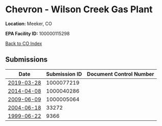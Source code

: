 # Chevron - Wilson Creek Gas Plant

**Location:** Meeker, CO

**EPA Facility ID:** 100000115298

[Back to CO Index](../../index.md)

## Submissions

| Date | Submission ID | Document Control Number |
|------|--------------|-------------------------|
| [2019-03-28](submissions/1000077219.md) | 1000077219 |  |
| [2014-04-08](submissions/1000040286.md) | 1000040286 |  |
| [2009-06-09](submissions/1000005064.md) | 1000005064 |  |
| [2004-06-18](submissions/33272.md) | 33272 |  |
| [1999-06-22](submissions/9366.md) | 9366 |  |
